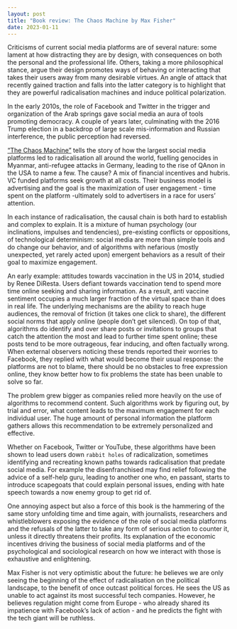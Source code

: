 ```yaml
---
layout: post
title: "Book review: The Chaos Machine by Max Fisher"
date: 2023-01-11
---
```


Criticisms of current social media platforms are of several nature: some lament at how distracting they are by design, with consequences on both the personal and the professional life. Others, taking a more philosophical stance, argue their design promotes ways of behaving or interacting that takes their users away from many desirable virtues.  An angle of attack that recently gained traction and falls into the latter category is to highlight that they are powerful radicalisation machines and induce political polarization.

In the early 2010s, the role of Facebook and Twitter in the trigger and organization of the Arab springs gave social media an aura of tools promoting democracy. A couple of years later, culminating with the 2016 Trump election in a backdrop of large scale mis-information and Russian interference, the public perception had reversed.

[“The Chaos Machine”](https://www.goodreads.com/book/show/58950649-the-chaos-machine) tells the story of how the largest social media platforms led to radicalisation all around the world, fuelling genocides in Myanmar, anti-refugee attacks in Germany, leading to the rise of QAnon in the USA to name a few. The cause? A mix of financial incentives and hubris. VC funded platforms seek growth at all costs. Their business model is advertising and the goal is the maximization of user engagement - time spent on the platform -ultimately sold to advertisers in a race for users’ attention.

In each instance of radicalisation, the causal chain is both hard to establish and complex to explain. It is a mixture of human psychology (our inclinations, impulses and tendencies), pre-existing conflicts or oppositions, of technological determinism: social media are more than simple tools and do change our behavior, and of algorithms with nefarious (mostly unexpected, yet rarely acted upon) emergent behaviors as a result of their goal to maximize engagement. 

An early example: attitudes towards vaccination in the US in 2014, studied by Renee DiResta. Users defiant towards vaccination tend to spend more time online seeking and sharing information. As a result, anti vaccine sentiment occupies a much larger fraction of the virtual space than it does in real life. The underlying mechanisms are the ability to reach huge audiences, the removal of friction (it takes one click to share), the different social norms that apply online (people don’t get silenced). On top of that, algorithms do identify and over share posts or invitations to groups that catch the attention the most and lead to further time spent online; these posts tend to be more outrageous, fear inducing, and often factually wrong.
When external observers noticing these trends reported their worries to Facebook, they replied with what would become their usual response: the platforms are not to blame, there should be no obstacles to free expression online, they know better how to fix problems the state has been unable to solve so far.

The problem grew bigger as companies relied more heavily on the use of algorithms to recommend content. Such algorithms work by figuring out, by trial and error, what content leads to the maximum engagement for each individual user. The huge amount of personal information the platform gathers allows this recommendation to be extremely personalized and effective.

Whether on Facebook, Twitter or YouTube, these algorithms have been shown to lead users down `rabbit holes` of radicalization, sometimes identifying and recreating known paths towards radicalisation that predate social media. For example the disenfranchised may find relief following the advice of a self-help guru, leading to another one who, en passant, starts to introduce scapegoats that could explain personal issues, ending with hate speech towards a now enemy group to get rid of.

One annoying aspect but also a force of this book is the hammering of the same story unfolding time and time again, with journalists, researchers and whistleblowers exposing the evidence of the role of social media platforms and the refusals of the latter to take any form of serious action to counter it, unless it directly threatens their profits.
Its explanation of the economic incentives driving the business of social media platforms and of the psychological and sociological research on how we interact with those is exhaustive and enlightening.

Max Fisher is not very optimistic about the future: he believes we are only seeing the beginning of the effect of radicalisation on the political landscape, to the benefit of once outcast political forces. He sees the US as unable to act against its most successful tech companies. However, he believes regulation might come from Europe - who already shared its impatience with Facebook’s lack of action - and he predicts the fight with the tech giant will be ruthless.

